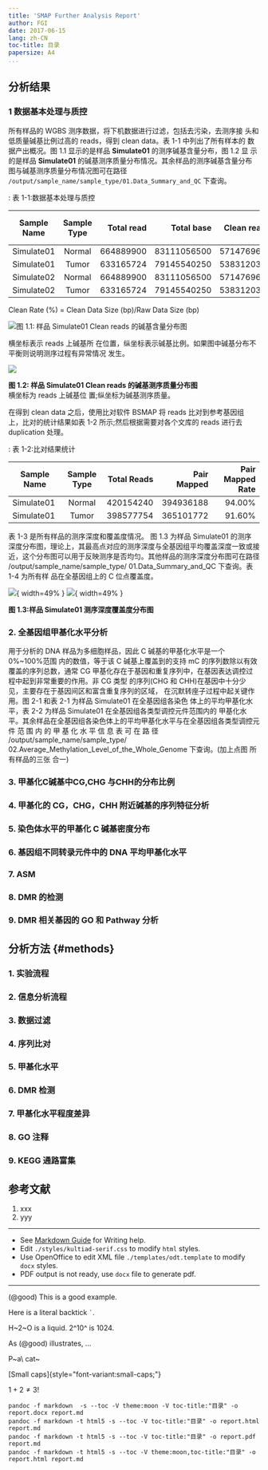 ```yaml
---
title: 'SMAP Further Analysis Report'
author: FGI
date: 2017-06-15
lang: zh-CN
toc-title: 目录
papersize: A4
...
```


## 分析结果

### 1 数据基本处理与质控

所有样品的 WGBS 测序数据，将下机数据进行过滤，包括去污染，去测序接 头和低质量碱基比例过高的 reads，得到 clean data。表 1-1 中列出了所有样本的 数据产出概况。图 1.1 显示的是样品 **Simulate01** 的测序碱基含量分布，图 1.2 显 示的是样品 **Simulate01** 的碱基测序质量分布情况。其余样品的测序碱基含量分布 图与碱基测序质量分布情况图可在路径   `/output/sample_name/sample_type/01.Data_Summary_and_QC` 下查询。

: 表 1-1:数据基本处理与质控

| Sample Name | Sample Type | Total read | Total base | Clean read | Clean base | Clean Rate (%) |
| --- |:---:| ---:| ---:| ---:| ---:| ---:|
| Simulate01 | Normal | 664889900 | 83111056500 | 571476968 | 59657917639 | 71.78% |
| Simulate01 | Tumor | 633165724 | 79145540250 | 538312038 | 55353278301 | 69.94% |
| Simulate02 | Normal | 664889900 | 83111056500 | 571476968 | 59657917639 | 71.78% |
| Simulate02 | Tumor | 633165724 | 79145540250 | 538312038 | 55353278301 | 69.94% |

Clean Rate (%) = Clean Data Size (bp)/Raw Data Size (bp)

![图 1.1: 样品 Simulate01 Clean reads 的碱基含量分布图](report/1_1.fq_qc.png)

横坐标表示 reads 上碱基所 在位置，纵坐标表示碱基比例。如果图中碱基分布不平衡则说明测序过程有异常情况 发生。

![](report/1_2.fq_qc.png)

**图 1.2: 样品 Simulate01 Clean reads 的碱基测序质量分布图**  
横坐标为 reads 上碱基位 置;纵坐标为碱基测序质量。

在得到 clean data 之后，使用比对软件 BSMAP 将 reads 比对到参考基因组 上，比对的统计结果如表 1-2 所示;然后根据需要对各个文库的 reads 进行去 duplication 处理。

: 表 1-2:比对结果统计

| Sample Name | Sample Type | Total Reads | Pair Mapped | Pair Mapped Rate |
| --- |:---:| ---:| ---:| ---:|
|Simulate01|Normal|420154240|394936188|94.00%|
|Simulate01|Tumor|398577754|365101772|91.60%|

表 1-3 是所有样品的测序深度和覆盖度情况。 图 1.3 为样品 Simulate01 的测序 深度分布图，理论上，其最高点对应的测序深度与全基因组平均覆盖深度一致或接 近，这个分布图可以用于反映测序是否均匀。其他样品的测序深度分布图可在路径 /output/sample_name/sample_type/ 01.Data_Summary_and_QC 下查询。表 1-4 为所有样 品在全基因组上的 C 位点覆盖度。

![](report/1_3.depth.png){ width=49% } ![](report/1_4.depth.png){ width=49% }

**图 1.3:样品 Simulate01 测序深度覆盖度分布图**

### 2. 全基因组甲基化水平分析

用于分析的 DNA 样品为多细胞样品，因此 C 碱基的甲基化水平是一个 0%~100%范围 内的数值，等于该 C 碱基上覆盖到的支持 mC 的序列数除以有效覆盖的序列总数，通常 CG 甲基化存在于基因和重复序列中，在基因表达调控过程中起到非常重要的作用。非 CG 类型 的序列(CHG 和 CHH)在基因中十分少见，主要存在于基因间区和富含重复序列的区域， 在沉默转座子过程中起关键作用。图 2-1 和表 2-1 为样品 Simulate01 在全基因组各染色 体上的平均甲基化水平，表 2-2 为样品 Simulate01 在全基因组各类型调控元件范围内的 甲基化水平。其余样品在全基因组各染色体上的平均甲基化水平与在全基因组各类型调控元 件 范 围 内 的 甲 基 化 水 平 信 息 表 可 在 路 径 /output/sample_name/sample_type/ 02.Average_Methylation_Level_of_the_Whole_Genome 下查询。(加上点图 所有样品的三张 合一)

### 3. 甲基化C碱基中CG,CHG 与CHH的分布比例

### 4. 甲基化的 CG，CHG，CHH 附近碱基的序列特征分析

### 5. 染色体水平的甲基化 C 碱基密度分布

### 6. 基因组不同转录元件中的 DNA 平均甲基化水平

### 7. ASM

### 8. DMR 的检测

### 9. DMR 相关基因的 GO 和 Pathway 分析

## 分析方法 {#methods}

### 1. 实验流程

### 2. 信息分析流程

### 3. 数据过滤

### 4. 序列比对

### 5. 甲基化水平

### 6. DMR 检测

### 7. 甲基化水平程度差异

### 8. GO 注释

### 9. KEGG 通路富集

## 参考文献

1. xxx
2. yyy

---

* See [Markdown Guide](http://pandoc.org/MANUAL.html#pandocs-markdown) for Writing help.
* Edit `./styles/kultiad-serif.css` to modify `html` styles.
* Use OpenOffice to edit XML file `./templates/odt.template` to modify `docx` styles.
* PDF output is not ready, use `docx` file to generate pdf.

---

<div class="pagebreak"></div>

(@good)  This is a good example.


Here is a literal backtick `` ` ``.

H~2~O is a liquid.  2^10^ is 1024.

As (@good) illustrates, ...

P~a\ cat~

[Small caps]{style="font-variant:small-caps;"}

$1+2\neq3!$

````
pandoc -f markdown  -s --toc -V theme:moon -V toc-title:"目录" -o report.docx report.md
pandoc -f markdown -t html5 -s --toc -V toc-title:"目录" -o report.html report.md
pandoc -f markdown -t html5 -s --toc -V toc-title:"目录" -o report.pdf report.md
pandoc -f markdown -t html5 -s --toc -V theme:moon,toc-title:"目录" -o report.html report.md
````
